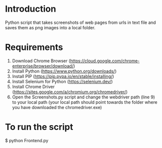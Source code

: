 # Introduction 
Python script that takes screenshots of web pages from urls in text file and saves them as png images into a local folder.

# Requirements
1.	Download Chrome Browser (https://cloud.google.com/chrome-enterprise/browser/download/)
2.	Install Python (https://www.python.org/downloads/)
3.	Install PIP (https://pip.pypa.io/en/stable/installing/)
4.	Install Selenium for Python (https://selenium.dev/)
5.  Install Chrome Driver (https://sites.google.com/a/chromium.org/chromedriver/)
6.  Open the Screenshots.py script and change the webdriver path (line 9) to your local path (your local path should point towards the folder where you have downloaded the chromedriver.exe)

# To run the script
$ python Frontend.py
